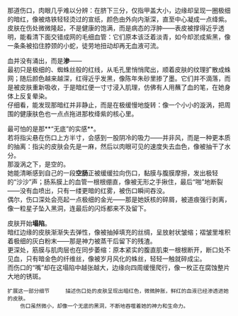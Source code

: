 那道伤口，肉眼几乎难以分辨：在脐下三分，仅指甲盖大小，边缘却呈现一圈极细的暗红，像被烙铁轻轻烫过的宣纸，颜色由外向内渐深，直至中心凝成一点绛紫。  
皮肤在伤处微微隆起，不是健康的饱满，而是病态的浮肿——表皮被撑得近乎透明，能看清下面交错成网的毛细血管：它们原本该泛着淡青，如今却淤成紫黑，像一条条被掐住脖颈的小蛇，徒劳地扭动却再无血液可流。

血并没有涌出，而是**渗**——  
最初只是极细的、蜘蛛丝般的红线，从毛孔里悄悄爬出，顺着皮肤的纹理扩散成蛛网；随后颜色越来越深，红得近乎发黑，像陈年朱砂里掺了墨。它们并不滴落，而是被皮肤重新吸收，于是暗红便一寸寸浸入肌理，仿佛有人用蘸了血的笔，在她身体上反复晕染。  
仔细看，能发现那暗红并非静止，而是在极缓慢地旋转：像一个小小的漩涡，把周围的健康肤色也一点点拖进那枚绛紫的核心里。

最可怕的是那**“无底”的实感**。  
若将指尖悬在伤口上方半寸，会感到一股阴冷的吸力——并非风，而是一种更本质的抽离：指尖的皮肤会先是一麻，然后以肉眼可见的速度失去血色，像被抽干了水分。  
那漩涡之下，是空的。  
她能清晰感到自己的一段**空肠**正被缓缓拉向伤口，黏膜与腹膜摩擦，发出极轻的“沙沙”声；肠系膜上的血管一根根绷直，像被无形之手揪住，最后“啪”地断裂——没有血喷出，只有一缕更暗的红雾，被伤口瞬间吞没。  
偶尔，伤口深处会亮起一点极细的金光——那是她妖核的碎屑，被道痕强行剥离，像一粒星子坠入黑洞，连最后的闪烁都来不及留下。  

皮肤开始**塌陷**。  
暗红边缘的皮肤渐渐失去弹性，像被抽掉填充的丝绸，呈放射状皱缩；褶皱里堆积着极细的灰白粉末——那是神力被蒸干后留下的残渣。  
更深处，筋膜与肌肉层也在同步萎缩：原本紧实的腹直肌束一根根断开，断口处不见血，只有暗金色的纤维丝，像被岁月风化的蛛丝，轻轻一触就碎成尘。  
而伤口的“嘴”却在这塌陷中越张越大，边缘向四周缓慢爬行，像一枚正在腐蚀整片大地的锈斑。


    扩展这一部分细节     描述伤口处的皮肤呈现出暗红色，微微肿胀，鲜红的血液已经渗透进她的皮肤。
        伤口虽然微小，却像一个无底的黑洞，不断地吞噬着她的神力和生命力。